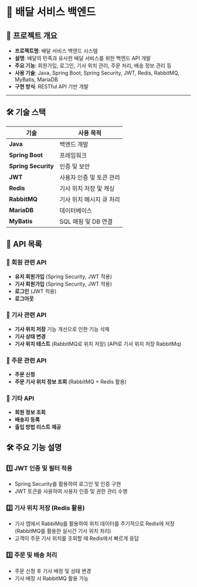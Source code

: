 # 🚀 배달 서비스 백엔드

## 📌 프로젝트 개요

- **프로젝트명**: 배달 서비스 백엔드 시스템
- **설명**: 배달의 민족과 유사한 배달 서비스를 위한 백엔드 API 개발
- **주요 기능**: 회원가입, 로그인, 기사 위치 관리, 주문 처리, 배송 정보 관리 등
- **사용 기술**: Java, Spring Boot, Spring Security, JWT, Redis, RabbitMQ, MyBatis, MariaDB
- **구현 방식**: RESTful API 기반 개발

---

## 🛠 기술 스택

| 기술          | 사용 목적              |
| ------------- | ---------------------- |
| **Java**      | 백엔드 개발            |
| **Spring Boot**| 프레임워크              |
| **Spring Security**| 인증 및 보안        |
| **JWT**       | 사용자 인증 및 토큰 관리 |
| **Redis**     | 기사 위치 저장 및 캐싱 |
| **RabbitMQ**  | 기사 위치 메시지 큐 처리 |
| **MariaDB**   | 데이터베이스           |
| **MyBatis**   | SQL 매핑 및 DB 연결    |

## 📜 API 목록

### 🔹 회원 관련 API
- **유저 회원가입** (Spring Security, JWT 적용)
- **기사 회원가입** (Spring Security, JWT 적용)
- **로그인** (JWT 적용)
- **로그아웃**

### 🔹 기사 관련 API
- **기사 위치 저장** 기능 개선으로 인한 기능 삭제
- **기사 상태 변경**
- **기사 위치 테스트** (RabbitMQ로 위치 저장) (API로 기사 위치 저장 RabbitMq)

### 🔹 주문 관련 API
- **주문 신청**
- **주문 기사 위치 정보 조회** (RabbitMQ + Redis 활용)

### 🔹 기타 API
- **회원 정보 조회**
- **배송지 등록**
- **출입 방법 리스트 제공**


## 🛠 주요 기능 설명

### 1️⃣ JWT 인증 및 필터 적용
- Spring Security를 활용하여 로그인 및 인증 구현
- JWT 토큰을 사용하여 사용자 인증 및 권한 관리 수행

### 2️⃣ 기사 위치 저장 (Redis 활용)
- 기사 앱에서 RabbiMq를 활용하여 위치 데이터를 주기적으로 Redis에 저장 (RabbitMQ를 활용한 실시간 기사 위치 처리)
- 고객이 주문 기사 위치를 조회할 때 Redis에서 빠르게 응답

### 3️⃣ 주문 및 배송 처리
- 주문 신청 후 기사 배정 및 상태 변경 
- 기사 배정 시 RabbitMQ 활용 가능



